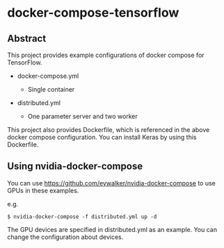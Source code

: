 # docker-compose-tensorflow

## Abstract

This project provides example configurations of docker compose for TensorFlow.

* docker-compose.yml

  * Single container

* distributed.yml

  * One parameter server and two worker

This project also provides Dockerfile, which is referenced in the above docker compose configuration.
You can install Keras by using this Dockerfile.

## Using nvidia-docker-compose

You can use https://github.com/eywalker/nvidia-docker-compose to use GPUs in these examples.

e.g.

```
$ nvidia-docker-compose -f distributed.yml up -d
```

The GPU devices are specified in distributed.yml as an example.
You can change the configuration about devices.

